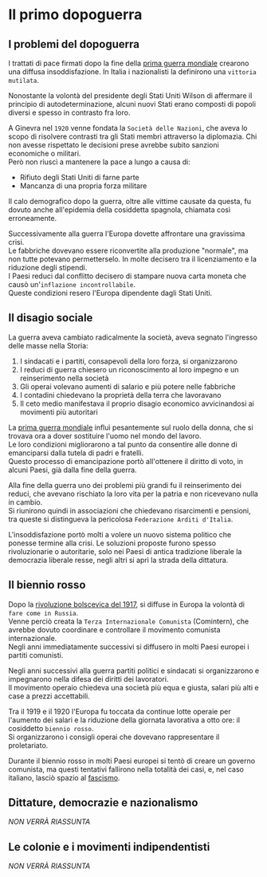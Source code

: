 # Il primo dopoguerra

## I problemi del dopoguerra

I trattati di pace firmati dopo la fine della [prima guerra mondiale][prima-guerra-mondiale] crearono una diffusa insoddisfazione. In Italia i nazionalisti la definirono una `vittoria mutilata`.

Nonostante la volontà del presidente degli Stati Uniti Wilson di affermare il principio di autodeterminazione, alcuni nuovi Stati erano composti di popoli diversi e spesso in contrasto fra loro.

A Ginevra nel `1920` venne fondata la `Società delle Nazioni`, che aveva lo scopo di risolvere contrasti tra gli Stati membri attraverso la diplomazia. Chi non avesse rispettato le decisioni prese avrebbe subito sanzioni economiche o militari.\
Però non riuscì a mantenere la pace a lungo a causa di:
- Rifiuto degli Stati Uniti di farne parte
- Mancanza di una propria forza militare

Il calo demografico dopo la guerra, oltre alle vittime causate da questa, fu dovuto anche all'epidemia della cosiddetta spagnola, chiamata così erroneamente.

Successivamente alla guerra l'Europa dovette affrontare una gravissima crisi.\
Le fabbriche dovevano essere riconvertite alla produzione "normale", ma non tutte potevano permetterselo. In molte decisero tra il licenziamento e la riduzione degli stipendi.\
I Paesi reduci dal conflitto decisero di stampare nuova carta moneta che causò un'`inflazione incontrollabile`.\
Queste condizioni resero l'Europa dipendente dagli Stati Uniti.

## Il disagio sociale

La guerra aveva cambiato radicalmente la società, aveva segnato l'ingresso delle masse nella Storia:
1. I sindacati e i partiti, consapevoli della loro forza, si organizzarono
2. I reduci di guerra chiesero un riconoscimento al loro impegno e un reinserimento nella società
3. Gli operai volevano aumenti di salario e più potere nelle fabbriche
4. I contadini chiedevano la proprietà della terra che lavoravano
5. Il ceto medio manifestava il proprio disagio economico avvicinandosi ai movimenti più autoritari

La [prima guerra mondiale][prima-guerra-mondiale] influì pesantemente sul ruolo della donna, che si trovava ora a dover sostituire l'uomo nel mondo del lavoro.\
Le loro condizioni migliorarono a tal punto da consentire alle donne di emanciparsi dalla tutela di padri e fratelli.\
Questo processo di emancipazione portò all'ottenere il diritto di voto, in alcuni Paesi, già dalla fine della guerra.

Alla fine della guerra uno dei problemi più grandi fu il reinserimento dei reduci, che avevano rischiato la loro vita per la patria e non ricevevano nulla in cambio.\
Si riunirono quindi in associazioni che chiedevano risarcimenti e pensioni, tra queste si distingueva la pericolosa `Federazione Arditi d'Italia`.

L'insoddisfazione portò molti a volere un nuovo sistema politico che ponesse termine alla crisi. Le soluzioni proposte furono spesso rivoluzionarie o autoritarie, solo nei Paesi di antica tradizione liberale la democrazia liberale resse, negli altri si aprì la strada della dittatura.

## Il biennio rosso

Dopo la [rivoluzione bolscevica del 1917][rivoluzione-russa], si diffuse in Europa la volontà di `fare come in Russia`.\
Venne perciò creata la `Terza Internazionale Comunista` (Comintern), che avrebbe dovuto coordinare e controllare il movimento comunista internazionale.\
Negli anni immediatamente successivi si diffusero in molti Paesi europei i partiti comunisti.

Negli anni successivi alla guerra partiti politici e sindacati si organizzarono e impegnarono nella difesa dei diritti dei lavoratori.\
Il movimento operaio chiedeva una società più equa e giusta, salari più alti e case a prezzi accettabili.

Tra il 1919 e il 1920 l'Europa fu toccata da continue lotte operaie per l'aumento dei salari e la riduzione della giornata lavorativa a otto ore: il cosiddetto `biennio rosso`.\
Si organizzarono i consigli operai che dovevano rappresentare il proletariato.

Durante il biennio rosso in molti Paesi europei si tentò di creare un governo comunista, ma questi tentativi fallirono nella totalità dei casi, e, nel caso italiano, lasciò spazio al [fascismo][fascismo].

## Dittature, democrazie e nazionalismo

*NON VERRÀ RIASSUNTA*

## Le colonie e i movimenti indipendentisti

*NON VERRÀ RIASSUNTA*

[prima-guerra-mondiale]: La-prima-guerra-mondiale.md
[rivoluzione-russa]: La-rivoluzione-russa.md
[fascismo]: L-Italia-tra-le-due-guerre-il-fascismo.md

